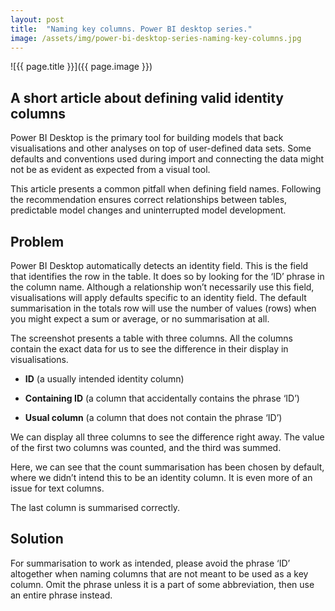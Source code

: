 ```yaml
---
layout: post
title:  "Naming key columns. Power BI desktop series."
image: /assets/img/power-bi-desktop-series-naming-key-columns.jpg
---
```


![{{ page.title }}]({{ page.image }})


## A short article about defining valid identity columns
Power BI Desktop is the primary tool for building models that back visualisations and other analyses on top of user-defined data sets. Some defaults and conventions used during import and connecting the data might not be as evident as expected from a visual tool.

This article presents a common pitfall when defining field names. Following the recommendation ensures correct relationships between tables, predictable model changes and uninterrupted model development.

## Problem
Power BI Desktop automatically detects an identity field. This is the field that identifies the row in the table. It does so by looking for the ‘ID’ phrase in the column name. Although a relationship won’t necessarily use this field, visualisations will apply defaults specific to an identity field. The default summarisation in the totals row will use the number of values (rows) when you might expect a sum or average, or no summarisation at all.

The screenshot presents a table with three columns. All the columns contain the exact data for us to see the difference in their display in visualisations.

- **ID** (a usually intended identity column)
  
- **Containing ID** (a column that accidentally contains the phrase ‘ID’)
  
- **Usual column** (a column that does not contain the phrase ‘ID’)

We can display all three columns to see the difference right away. The value of the first two columns was counted, and the third was summed.

Here, we can see that the count summarisation has been chosen by default, where we didn’t intend this to be an identity column. It is even more of an issue for text columns.

The last column is summarised correctly.

## Solution
For summarisation to work as intended, please avoid the phrase ‘ID’ altogether when naming columns that are not meant to be used as a key column. Omit the phrase unless it is a part of some abbreviation, then use an entire phrase instead.

